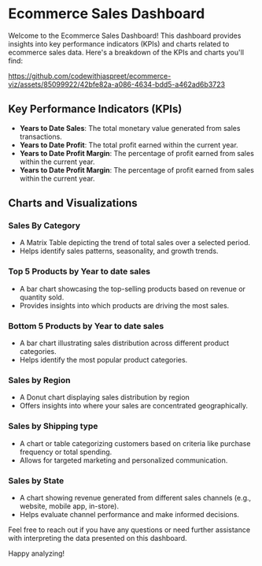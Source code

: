 # Ecommerce Sales Dashboard

Welcome to the Ecommerce Sales Dashboard! This dashboard provides insights into key performance indicators (KPIs) and charts related to ecommerce sales data. Here's a breakdown of the KPIs and charts you'll find:

https://github.com/codewithjaspreet/ecommerce-viz/assets/85099922/42bfe82a-a086-4634-bdd5-a462ad6b3723


## Key Performance Indicators (KPIs)

- **Years to Date Sales**: The total monetary value generated from sales transactions.
- **Years to Date Profit**: The total profit earned within the current year.
- **Years to Date Profit Margin**: The percentage of profit earned from sales within the current year.
 - **Years to Date Profit Margin**: The percentage of profit earned from sales within the current year.


## Charts and Visualizations

### Sales By Category

- A Matrix Table depicting the trend of total sales over a selected period.
- Helps identify sales patterns, seasonality, and growth trends.

### Top 5 Products by Year to date sales

- A bar chart showcasing the top-selling products based on revenue or quantity sold.
- Provides insights into which products are driving the most sales.

### Bottom 5 Products by Year to date sales

- A bar chart illustrating sales distribution across different product categories.
- Helps identify the most popular product categories.

### Sales by Region

- A Donut chart displaying sales distribution by region 
- Offers insights into where your sales are concentrated geographically.

### Sales by Shipping type

- A chart or table categorizing customers based on criteria like purchase frequency or total spending.
- Allows for targeted marketing and personalized communication.

### Sales by State

- A chart showing revenue generated from different sales channels (e.g., website, mobile app, in-store).
- Helps evaluate channel performance and make informed decisions.


Feel free to reach out if you have any questions or need further assistance with interpreting the data presented on this dashboard.

Happy analyzing!
